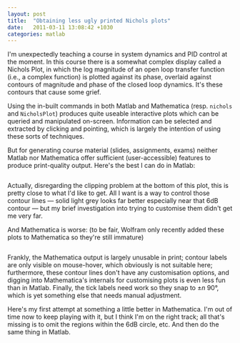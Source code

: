 ```yaml
---
layout: post
title:  "Obtaining less ugly printed Nichols plots"
date:   2011-03-11 13:08:42 +1030
categories: matlab
---
```


<p>I'm unexpectedly teaching a course in system dynamics and PID control at the moment. In this course there is a somewhat complex display called a Nichols Plot, in which the log magnitude of an open loop transfer function (i.e., a complex function) is plotted against its phase, overlaid against contours of magnitude and phase of the closed loop dynamics. It's these contours that cause some grief.</p><p>Using the in-built commands in both Matlab and Mathematica (resp. <code>nichols</code> and <code>NicholsPlot</code>) produces quite useable interactive plots which can be queried and manipulated on-screen. Information can be selected and extracted by clicking and pointing, which is largely the intention of using these sorts of techniques.</p><p>But for generating course material (slides, assignments, exams) neither Matlab nor Mathematica offer sufficient (user-accessible) features to produce print-quality output. Here's the best I can do in Matlab:</p>

<img scr="nichols/matlab-nex.png" />

<p>Actually, disregarding the clipping problem at the bottom of this plot, this is pretty close to what I'd like to get. All I want is a way to control those contour lines — solid light grey looks far better especially near that 6dB contour — but my brief investigation into trying to customise them didn't get me very far.</p><p>And Mathematica is worse: (to be fair, Wolfram only recently added these plots to Mathematica so they're still immature)</p>

<img scr="nichols/mma-nex.png" />

<p>Frankly, the Mathematica output is largely unusable in print; contour labels are only visible on mouse-hover, which obviously is not suitable here; furthermore, these contour lines don't have any customisation options, and digging into Mathematica's internals for customising plots is even less fun than in Matlab. Finally, the tick labels need work so they snap to ±<em>n</em> 90°, which is yet something else that needs manual adjustment.</p><p>Here's my first attempt at something a little better in Mathematica. I'm out of time now to keep playing with it, but I think I'm on the right track; all that's missing is to omit the regions within the 6dB circle, etc. And then do the same thing in Matlab.</p>

<img scr="nichols/better-nex.png" />
